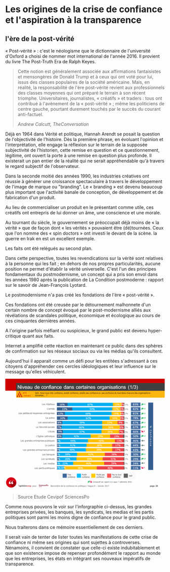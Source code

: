 # Les origines de la crise de confiance et l'aspiration à la transparence

## l'ère de la post-vérité

« Post-vérité » : c'est le néologisme que le dictionnaire de l'université d'Oxford a choisi de nommer mot international de l'année 2016. Il provient du livre The Post-Truth Era de Ralph Keyes.

> Cette notion est généralement associée aux affirmations fantaisistes et mensongères de Donald Trump et à ceux qui ont voté pour lui, issus des classes populaires de la société américaine. Mais, en réalité, la responsabilité de l'ère post-vérité revient aux professionnels des classes moyennes qui ont préparé le terrain à son récent triomphe. Universitaires, journalistes, « créatifs » et traders : tous ont contribué à l'avènement de la 
« post-vérité » ; même les politiciens de centre gauche, pourtant durement touchés par le succès du courant anti-factuel.
>
> *Andrew Calcutt, TheConversation*

Déjà en 1964 dans Vérité et politique, Hannah Arendt se posait la question de l'objectivité de l'histoire. Dès la première phrase, en évoluant l'opinion et l'interprétation, elle engage la réflexion sur le terrain de la supposée subjectivité de l'historien, cette remise en question et ce questionnement, légitime, ont ouvert la porte à une remise en question plus profonde. Il existerait un pan entier de la réalité qui ne serait appréhendable qu'à travers le regard subjectif de l'observateur.

Dans la seconde moitié des années 1990, les industries créatives ont réussie à générer une croissance spectaculaire  à travers le développement de l'image de marque ou "branding". Le « branding » est devenu beaucoup plus important que l'activité banale de conception, de développement et de fabrication d'un produit. 

Au lieu de commercialiser un produit en le présentant comme utile, ces créatifs ont entrepris de lui donner un âme, une conscience et une morale.

Au tournant du siècle, le gouvernement se préoccupait déjà moins de « la vérité » que de façon dont « les vérités » pouvaient être (dé)tournées. Ceux que l'on nomme des « spin doctors » ont investi le devant de la scène. la guerre en Irak en est un excellent exemple. 

Les faits ont été relégués au second plan. 

Dans cette perspective, toutes les revendications sur la vérité sont relatives à la personne qui les fait ; en dehors de nos propres particularités, aucune position ne permet d'établir 
la vérité universelle. C'est l'un des principes fondamentaux du postmodernisme, un concept qui a pris son envol dans les années 1980 après la publication de La Condition postmoderne : rapport sur le savoir de Jean-François Lyotard. 

Le postmodernisme n'a pas créé les fondations de l'ère « post-vérité ». 

Ces fondations ont été creusée par le détournement malhonnete d'un certain nombre de concept évoqué par le post-modernisme alliés aux révélations de scandales politique, économique et écologique au cours de ces cinquantes dernières années.

A l'origine parfois méfiant ou  suspicieux, le grand public est devenu hyper-critique quant aux faits.

Internet a amplifié cette réaction en maintenant ce public dans des sphères de confirmation sur les réseaux sociaux ou via les médias qu'ils consultent.

Aujourd'hui il apparait comme un défi pour les entitées s'adressant à ces citoyens d'appréhender ces cercles idéologiques et leur influence sur le message qu'elles véhiculent.

![Confiance dans les médias](../../images/confiance-media.png)
>
> Source Etude Cevipof SciencesPo

Comme nous pouvons le voir sur l'inforgraphie ci-dessus, les grandes entreprises privées, les banques, les syndicats, les medias et les partis politiques sont parmi les moins digne de confiance pour le grand public. 

Nous traiterons dans ce mémoire essentiellement de ces derniers.

Il serait vain de tenter de lister toutes les manifestations de cette crise de confiance ni même ses origines qui sont sujettes à controverses. Nénamoins, il convient de constater que celle-ci existe indubitablement et que son existence impose de repenser profondément le rapport au monde que les entreprises, les états en intégrant ses nouveaux impératifs de transparence.


[//]: # (TODO: RELIRE MEMOIRE VIRGILE)
